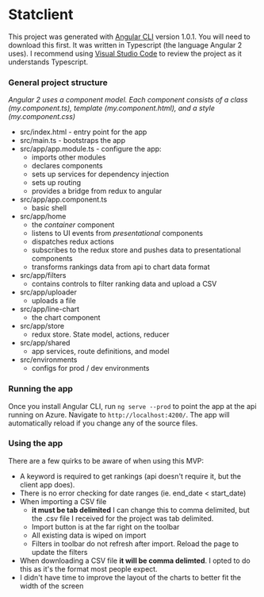 # Statclient

This project was generated with [Angular CLI](https://github.com/angular/angular-cli) version 1.0.1. You will need to download this first. It was written in Typescript (the language Angular 2 uses). I recommend using [Visual Studio Code](https://code.visualstudio.com/) to review the project as it understands Typescript.


### General project structure

_Angular 2 uses a component model. Each component consists of a class (my.component.ts), template (my.component.html), and a style (my.component.css)_

* src/index.html - entry point for the app
* src/main.ts - bootstraps the app
* src/app/app.module.ts - configure the app:
  * imports other modules
  * declares components
  * sets up services for dependency injection
  * sets up routing
  * provides a bridge from redux to angular
* src/app/app.component.ts
  * basic shell
* src/app/home
  * the _container_ component
  * listens to UI events from _presentational_ components
  * dispatches redux actions
  * subscribes to the redux store and pushes data to presentational components
  * transforms rankings data from api to chart data format
* src/app/filters
  * contains controls to filter ranking data and upload a CSV
* src/app/uploader
  * uploads a file
* src/app/line-chart
  * the chart component
* src/app/store
  * redux store. State model, actions, reducer
* src/app/shared
  * app services, route definitions, and model
* src/environments
  * configs for prod / dev environments

### Running the app

Once you install Angular CLI, run `ng serve --prod` to point the app at the api running on Azure. Navigate to `http://localhost:4200/`. The app will automatically reload if you change any of the source files.

### Using the app

There are a few quirks to be aware of when using this MVP:

* A keyword is required to get rankings (api doesn't require it, but the client app does).
* There is no error checking for date ranges (ie. end_date < start_date)
* When importing a CSV file
  * **it must be tab delimited** I can change this to comma delimited, but the .csv file I received for the project was tab delimited. 
  * Import button is at the far right on the toolbar
  * All existing data is wiped on import
  * Filters in toolbar do not refresh after import. Reload the page to update the filters
* When downloading a CSV file **it will be comma delimted**. I opted to do this as it's the format most people expect.
* I didn't have time to improve the layout of the charts to better fit the width of the screen

